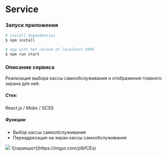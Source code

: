# Service

### Запуск приложения

```bash
# install dependencies
$ npm install

# app with hot reload at localhost:3000
$ npm run start
```

### Описание сервиса

Реализация выбора кассы самообслуживания и отображения главного экрана для неё.

##### Стек:

React.js / Mobx / SCSS

##### Функции

- Выбор кассы самообслуживания
- Переадресация на экран кассы самообслуживания

<img src="https://imgur.com/pIbfCEs" max-width="600" />
![скриншот](https://imgur.com/pIbfCEs) 
